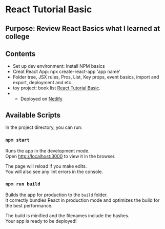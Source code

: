 # React Tutorial Basic 

## Purpose: Review React Basics what I learned at college
## Contents
*  Set up dev environment: Install NPM basics
* Creat React App: npx create-react-app 'app name'
* Folder tree, JSX rules, Pros, List, Key props, event basics, import and export, deployment and etc.
* toy project: book list [React Tutorial Basic](distracted-kirch-1493c4.netlify.app).
* * Deployed on [Netlify](https://app.netlify.com/)



## Available Scripts

In the project directory, you can run:

### `npm start`

Runs the app in the development mode.\
Open [http://localhost:3000](http://localhost:3000) to view it in the browser.

The page will reload if you make edits.\
You will also see any lint errors in the console.

### `npm run build`

Builds the app for production to the `build` folder.\
It correctly bundles React in production mode and optimizes the build for the best performance.

The build is minified and the filenames include the hashes.\
Your app is ready to be deployed!


